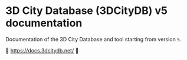 # 3D City Database (3DCityDB) v5 documentation

Documentation of the 3D City Database and tool starting from version `5`.

:rocket: https://docs.3dcitydb.net/ :rocket:
